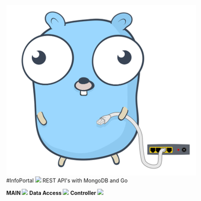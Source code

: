 <img src="https://github.com/Wizkaley/InfoPortal/blob/master/public/download.svg"/>
#InfoPortal <img src="https://travis-ci.org/Wizkaley/InfoPortal.svg?branch=master"/>
REST API's with MongoDB and Go


<strong> MAIN </strong>         <img src="https://github.com/Wizkaley/RESTApp/blob/master/coverage.svg"/>
<strong> Data Access </strong>  <img src="https://github.com/Wizkaley/RESTApp/blob/master/dao/coverage.svg"/>
<strong> Controller </strong>   <img src="https://github.com/Wizkaley/RESTApp/blob/master/controller/coverage.svg"/>

